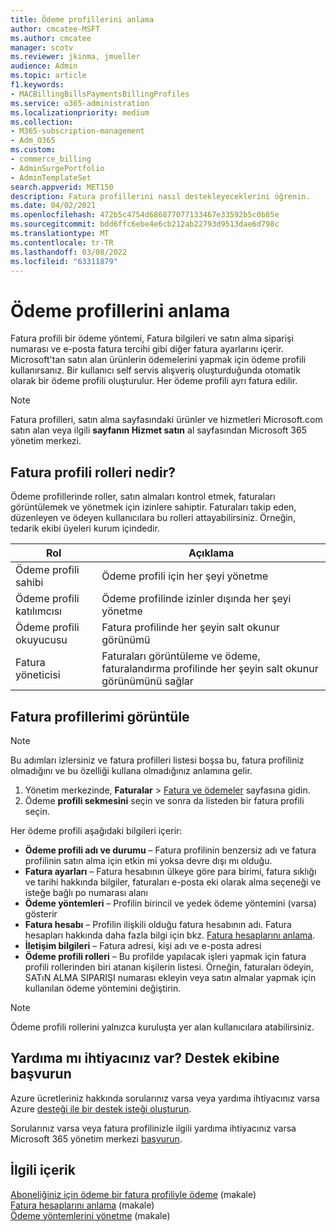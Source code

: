 ```yaml
---
title: Ödeme profillerini anlama
author: cmcatee-MSFT
ms.author: cmcatee
manager: scotv
ms.reviewer: jkinma, jmueller
audience: Admin
ms.topic: article
f1.keywords:
- MACBillingBillsPaymentsBillingProfiles
ms.service: o365-administration
ms.localizationpriority: medium
ms.collection:
- M365-subscription-management
- Adm_O365
ms.custom:
- commerce_billing
- AdminSurgePortfolio
- AdminTemplateSet
search.appverid: MET150
description: Fatura profillerini nasıl destekleyeceklerini öğrenin.
ms.date: 04/02/2021
ms.openlocfilehash: 472b5c4754d686877077133467e33592b5c0b85e
ms.sourcegitcommit: bdd6ffc6ebe4e6cb212ab22793d9513dae6d798c
ms.translationtype: MT
ms.contentlocale: tr-TR
ms.lasthandoff: 03/08/2022
ms.locfileid: "63311879"
---
```

# <a name="understand-billing-profiles"></a>Ödeme profillerini anlama

Fatura profili bir ödeme yöntemi, Fatura bilgileri ve satın alma siparişi numarası ve e-posta fatura tercihi gibi diğer fatura ayarlarını içerir. Microsoft'tan satın alan ürünlerin ödemelerini yapmak için ödeme profili kullanırsanız. Bir kullanıcı self servis alışveriş oluşturduğunda otomatik olarak bir ödeme profili oluşturulur. Her ödeme profili ayrı fatura edilir.

> [!NOTE]
>
> Fatura profilleri, satın alma sayfasındaki ürünler ve hizmetleri Microsoft.com satın alan veya ilgili **sayfanın Hizmet satın** al sayfasından Microsoft 365 yönetim merkezi.

## <a name="what-are-billing-profile-roles"></a>Fatura profili rolleri nedir?

Ödeme profillerinde roller, satın almaları kontrol etmek, faturaları görüntülemek ve yönetmek için izinlere sahiptir. Faturaları takip eden, düzenleyen ve ödeyen kullanıcılara bu rolleri attayabilirsiniz. Örneğin, tedarik ekibi üyeleri kurum içindedir.

| Rol                         | Açıklama                                                                      |
|----------------------------- |--------------------------------------------------------------------------------- |
| Ödeme profili sahibi        | Ödeme profili için her şeyi yönetme                                          |
| Ödeme profili katılımcısı  | Ödeme profilinde izinler dışında her şeyi yönetme                        |
| Ödeme profili okuyucusu       | Fatura profilinde her şeyin salt okunur görünümü                                |
| Fatura yöneticisi              | Faturaları görüntüleme ve ödeme, faturalandırma profilinde her şeyin salt okunur görünümünü sağlar  |

## <a name="view-my-billing-profiles"></a>Fatura profillerimi görüntüle

> [!NOTE]
>
> Bu adımları izlersiniz ve fatura profilleri listesi boşsa bu, fatura profiliniz olmadığını ve bu özelliği kullana olmadığınız anlamına gelir.

1. Yönetim merkezinde, **Faturalar** \> <a href="https://go.microsoft.com/fwlink/p/?linkid=2102895" target="_blank">Fatura ve ödemeler</a> sayfasına gidin.
2. Ödeme **profili sekmesini** seçin ve sonra da listeden bir fatura profili seçin.

Her ödeme profili aşağıdaki bilgileri içerir:

- **Ödeme profili adı ve durumu** &ndash; Fatura profilinin benzersiz adı ve fatura profilinin satın alma için etkin mi yoksa devre dışı mı olduğu.
- **Fatura ayarları** &ndash; Fatura hesabının ülkeye göre para birimi, fatura sıklığı ve tarihi hakkında bilgiler, faturaları e-posta eki olarak alma seçeneği ve isteğe bağlı po numarası alanı
- **Ödeme yöntemleri** &ndash; Profilin birincil ve yedek ödeme yöntemini (varsa) gösterir
- **Fatura hesabı** &ndash; Profilin ilişkili olduğu fatura hesabının adı. Fatura hesapları hakkında daha fazla bilgi için bkz. [Fatura hesaplarını anlama](../manage-billing-accounts.md).
- **İletişim bilgileri** &ndash; Fatura adresi, kişi adı ve e-posta adresi
- **Ödeme profili rolleri** &ndash; Bu profilde yapılacak işleri yapmak için fatura profili rollerinden biri atanan kişilerin listesi. Örneğin, faturaları ödeyin, SATıN ALMA SIPARIŞI numarası ekleyin veya satın almalar yapmak için kullanılan ödeme yöntemini değiştirin.

> [!NOTE]
>
> Ödeme profili rollerini yalnızca kuruluşta yer alan kullanıcılara atabilirsiniz.

## <a name="need-help-contact-support"></a>Yardıma mı ihtiyacınız var? Destek ekibine başvurun

Azure ücretleriniz hakkında sorularınız varsa veya yardıma ihtiyacınız varsa Azure <a href="https://portal.azure.com/#blade/Microsoft_Azure_Support/HelpAndSupportBlade/newsupportrequest" target="_blank">desteği ile bir destek isteği oluşturun</a>.

Sorularınız varsa veya fatura profilinizle ilgili yardıma ihtiyacınız varsa Microsoft 365 yönetim merkezi [başvurun](../../admin/get-help-support.md).

## <a name="related-content"></a>İlgili içerik

[Aboneliğiniz için ödeme bir fatura profiliyle ödeme](pay-for-subscription-billing-profile.md) (makale)\
[Fatura hesaplarını anlama](../manage-billing-accounts.md) (makale)\
[Ödeme yöntemlerini yönetme](manage-payment-methods.md) (makale)
